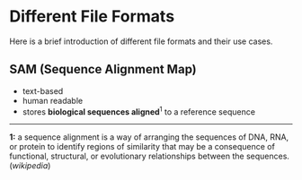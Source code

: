 # Different File Formats
Here is a brief introduction of different file formats and their use cases.

## SAM (Sequence Alignment Map)
- text-based
- human readable
- stores **biological sequences aligned**<sup>1</sup> to a reference sequence 
















-------------
**1:** a sequence alignment is a way of arranging the sequences of DNA, RNA, or protein to identify regions of similarity that may be a consequence of functional, structural, or evolutionary relationships between the sequences. (*wikipedia*)
